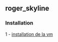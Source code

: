 ## roger_skyline

### Installation

1 - [installation de la vm](https://github.com/fxbabin/roger_skyline/install/vm_install.md)